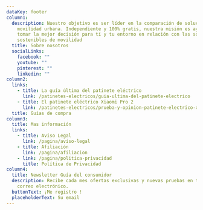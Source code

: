 ```yaml
---
dataKey: footer
column1:
  description: Nuestro objetivo es ser líder en la comparación de soluciones de
    movilidad urbana. Independiente y 100% gratis, nuestra misión es ayudarte a
    tomar la mejor decisión para tí y tu entorno en relación con las soluciones
    sostenibles de movilidad
  title: Sobre nosotros
  socialLinks:
    facebook: ""
    youtube: ""
    pinterest: ""
    linkedin: ""
column2:
  links:
    - title: La guía última del patinete eléctrico
      link: /patinetes-electricos/guia-ultima-del-patinete-electrico
    - title: El patinete eléctrico Xiaomi Pro 2
      link: /patinetes-electricos/prueba-y-opinion-patinete-electrico-xiaomi-pro-2
  title: Guías de compra
column3:
  title: Mas información
  links:
    - title: Aviso Legal
      link: /pagina/aviso-legal
    - title: Afiliación
      link: /pagina/afiliacion
    - link: /pagina/politica-privacidad
      title: Política de Privacidad
column4:
  title: Newsletter Guía del consumidor
  description: Recibe cada mes ofertas exclusivas y nuevas pruebas en tu buzón de
    correo electrónico.
  buttonText: ¡Me registro !
  placeholderText: Su email
---
```

